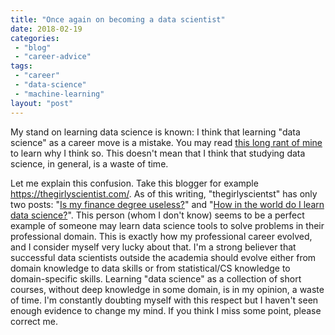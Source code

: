 ```yaml
---
title: "Once again on becoming a data scientist"
date: 2018-02-19
categories: 
 - "blog"
 - "career-advice"
tags: 
 - "career"
 - "data-science"
 - "machine-learning"
layout: "post"
---
```


My stand on learning data science is known: I think that learning "data science" as a career move is a mistake. You may read [this long rant of mine](http://gorelik.net/2017/05/29/dont-study-data-science/) to learn why I think so. This doesn't mean that I think that studying data science, in general, is a waste of time.

Let me explain this confusion. Take this blogger for example [<https://thegirlyscientist.com/>](https://thegirlyscientist.com/). As of this writing, "thegirlyscientst" has only two posts: "[Is my finance degree useless?](https://thegirlyscientist.com/2018/02/12/finance-degree/)" and "[How in the world do I learn data science?](https://thegirlyscientist.com/2018/02/19/data-science-project/)". This person (whom I don't know) seems to be a perfect example of someone may learn data science tools to solve problems in their professional domain. This is exactly how my professional career evolved, and I consider myself very lucky about that. I'm a strong believer that successful data scientists outside the academia should evolve either from domain knowledge to data skills or from statistical/CS knowledge to domain-specific skills. Learning "data science" as a collection of short courses, without deep knowledge in some domain, is in my opinion, a waste of time. I'm constantly doubting myself with this respect but I haven't seen enough evidence to change my mind. If you think I miss some point, please correct me.

 

 
